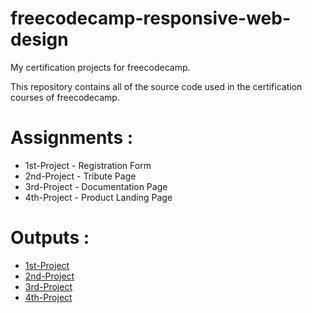 # freecodecamp-responsive-web-design

My certification projects for freecodecamp.

This repository contains all of the source code used in the certification courses of freecodecamp.

# Assignments :

- 1st-Project - Registration Form
- 2nd-Project - Tribute Page
- 3rd-Project - Documentation Page
- 4th-Project - Product Landing Page

# Outputs :

- [1st-Project](https://rafaijaved.github.io/freecodecamp-responsive-web-design/1-1st-survey/index.html)
- [2nd-Project](https://rafaijaved.github.io/freecodecamp-responsive-web-design/2-Tribute-page/index.html)
- [3rd-Project](https://rafaijaved.github.io/freecodecamp-responsive-web-design/3-Documentation-page/index.html)
- [4th-Project](https://rafaijaved.github.io/freecodecamp-responsive-web-design/4-Product-Landing-Page/index.html)
